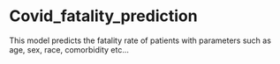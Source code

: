 # Covid_fatality_prediction
This model predicts the fatality rate of patients with parameters such as age, sex, race, comorbidity etc...
